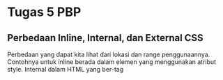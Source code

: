 # Tugas 5 PBP

## Perbedaan Inline, Internal, dan External CSS
Perbedaan yang dapat kita lihat dari lokasi dan range penggunaannya. Contohnya untuk inline berada dalam elemen yang menggunakan atribut style. Internal dalam HTML yang ber-tag <style> dan external berada diluar file html yang nantinya akan di import menggunakan load static dan implementasinya sesuai dengan tag yang diedit.
Masing-masing memiliki kelebihan, untuk external design-nya bisa dipakai untuk beberapa laman sekaligus sehingga tidak perlu membuat design berulang kali. Untuk Inline CSS kelebihannya lebih terfokus pada satu elemen sehingga pengaturannya bisa lebih detail. Namun, code akan terlihat membingungkan karna berantakan. Internal CSS memiliki kelebihan yaitu khusus untuk satu page tertentu dan lebih mudah untuk dimodifikasi atau dilihat.

## Tag HTML5 yang saya ketahui
main, yaitu tag yang menandakan konten utama dari suatu laman. Selanjutnya ada section yang menunjukkan bagian dari halaman lain, lalu aside yaitu tag yang menandakan bagian tersebut tidak berhubungan dengan konten utama.

## Tipe-tipe CSS Selector
"*" yaitu universal selector, bisa dipakai oleh semua elemen.
element yaitu selector untuk suatu tag seperti input, h1, a, dll.
class atau biasa ditulis .class digunakan untuk tag yang menggunakan class itu.
Terakhir ada id atau #id yaitu selector untuk elemen yang menggunakan id itu.

## Cara saya mengimplementasikan checklist diatas
1. Pada bagian login saya menggunakan external css untuk memberi design pada laman login. External CSS ini saya pakai dengan mengimport dan memanggil load.static agar CSS dapat diimplementasikan pada website.
2. Saya juga menambahkan beberapa fungsi pada back-end aplikasi agar fungsi yang saya tambahkan dapat berjalan.
3. Pada bagian register saya menggunakan Internal CSS untuk memberikan design pada laman web register.
4. Pada bagian home dan create task saya menggunakan komponen yang ada di dokumentasi DaisyUI dengan Tailwind CSS.